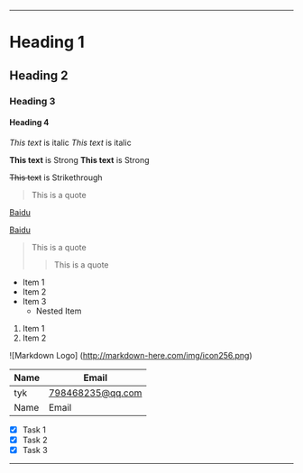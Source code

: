 ---
<!--Headings-->
# Heading 1
## Heading 2
### Heading 3
#### Heading 4

<!--Italics -->
*This text* is italic
_This text_ is italic

<!--Strong -->
**This text** is Strong
__This text__ is Strong

<!--Strikethrough-->
~~This text~~ is Strikethrough

<!--Blockquote-->
> This is a quote

<!--Links-->
[Baidu](http://www.baidu.com)

[Baidu](http://www.baidu.com
"Baidu")

> This is a quote
>> This is a quote
<!--UL-->
* Item 1
* Item 2
* Item 3
   * Nested Item
   
<!--oL-->   
1. Item 1
1. Item 2

<!--Inline Code Block>
`<p>This is a paragraph</p>`

<!--Images-->
![Markdown Logo]
(http://markdown-here.com/img/icon256.png)

<!--Github Markdown-->

<!--Code Blocks>
```bash
   npm install
   npm start
```

```javascript
	fuction add(num1,num2){
	return num1+num2;}
```
<!--Tables-->
| Name    | Email            |
| ------- | ---------------- |
| tyk     | 798468235@qq.com |
| Name    | Email            |


<!--Task Lists-->
* [x] Task 1
* [x] Task 2
* [x] Task 3

<!--Horizontal Rule-->

___

